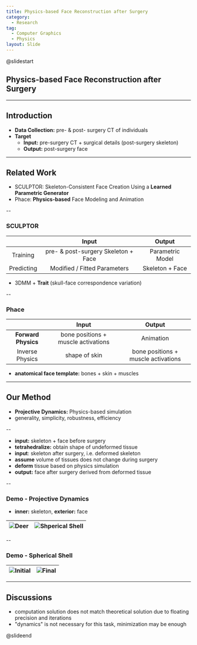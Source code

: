 ```yaml
---
title: Physics-based Face Reconstruction after Surgery
category:
  - Research
tag:
  - Computer Graphics
  - Physics
layout: Slide
---
```


@slidestart

## Physics-based Face Reconstruction after Surgery

---

## Introduction

- **Data Collection:** pre- & post- surgery CT of individuals
- **Target**
  - **Input:** pre-surgery CT + surgical details (post-surgery skeleton)
  - **Output:** post-surgery face

---

## Related Work

- SCULPTOR: Skeleton-Consistent Face Creation Using a **Learned Parametric Generator**
- Phace: **Physics-based** Face Modeling and Animation

--

### SCULPTOR

|            |                Input                |      Output      |
| :--------: | :---------------------------------: | :--------------: |
|  Training  | pre- & post-surgery Skeleton + Face | Parametric Model |
| Predicting |    Modified / Fitted Parameters     | Skeleton + Face  |

- 3DMM + **Trait** (skull-face correspondence variation)

--

### Phace

|                     |                Input                |               Output                |
| :-----------------: | :---------------------------------: | :---------------------------------: |
| **Forward Physics** | bone positions + muscle activations |              Animation              |
|   Inverse Physics   |            shape of skin            | bone positions + muscle activations |

- **anatomical face template:** bones + skin + muscles

---

## Our Method

- **Projective Dynamics:** Physics-based simulation
- generality, simplicity, robustness, efficiency

--

- **input:** skeleton + face before surgery
- **tetrahedralize:** obtain shape of undeformed tissue
- **input**: skeleton after surgery, i.e. deformed skeleton
- **assume** volume of tissues does not change during surgery
- **deform** tissue based on physics simulation
- **output:** face after surgery derived from deformed tissue

--

### Demo - Projective Dynamics

- **inner:** skeleton, **exterior:** face

| <img  alt="Deer" src="https://cdn.liblaf.me/img/2023/05/29/2023-05-29-22-16-11.gif" style="max-height: 400px"/> | <img alt="Shperical Shell" src="https://cdn.liblaf.me/img/2023/05/29/2023-05-29-22-16-51.gif" style="max-height: 400px" /> |
| :-------------------------------------------------------------------------------------------------------------: | :------------------------------------------------------------------------------------------------------------------------: |

--

### Demo - Spherical Shell

| ![Initial](https://cdn.liblaf.me/img/2023/05/29/2023-05-29-22-17-04.png) | ![Final](https://cdn.liblaf.me/img/2023/05/29/2023-05-29-22-17-15.png) |
| :----------------------------------------------------------------------: | :--------------------------------------------------------------------: |

---

## Discussions

- computation solution does not match theoretical solution due to floating precision and iterations
- "dynamics" is not necessary for this task, minimization may be enough

@slideend

